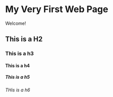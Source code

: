 # My Very First Web Page
Welcome! 

## This is a H2

### This is a h3

#### This is a h4

##### This is a h5

###### THis is a h6